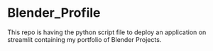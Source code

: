 # Blender_Profile
This repo is having the python script file to deploy an application on streamlit containing my portfolio of Blender Projects.
